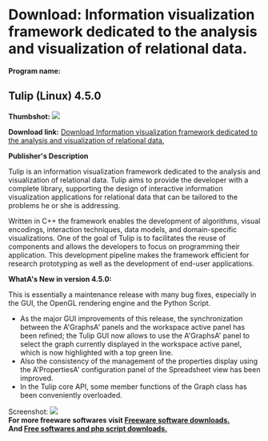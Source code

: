 # Download: Information visualization framework dedicated to the analysis and visualization of relational data.

**Program name:**

## Tulip (Linux) 4.5.0

  
**Thumbshot:** ![](http://www.freewarefiles.com/screenshot/tulipwin_md.gif)   
  
**Download link:** [Download Information visualization framework dedicated to the analysis and visualization of relational data.](http://freesoftwares.boysofts.com/Tulip-Linux_program_72643.html)  
  


**Publisher's Description**  
  


Tulip is an information visualization framework dedicated to the analysis and visualization of relational data. Tulip aims to provide the developer with a complete library, supporting the design of interactive information visualization applications for relational data that can be tailored to the problems he or she is addressing. 

Written in C++ the framework enables the development of algorithms, visual encodings, interaction techniques, data models, and domain-specific visualizations. One of the goal of Tulip is to facilitates the reuse of components and allows the developers to focus on programming their application. This development pipeline makes the framework efficient for research prototyping as well as the development of end-user applications.

**WhatA's New in version 4.5.0:**

This is essentially a maintenance release with many bug fixes, especially in the GUI, the OpenGL rendering engine and the Python Script.

  * As the major GUI improvements of this release, the synchronization between the A'GraphsA' panels and the workspace active panel has been refined; the Tulip GUI now allows to use the A'GraphsA' panel to select the graph currently displayed in the workspace active panel, which is now highlighted with a top green line. 
  * Also the consistency of the management of the properties display using the A'PropertiesA' configuration panel of the Spreadsheet view has been improved. 
  * In the Tulip core API, some member functions of the Graph class has been conveniently overloaded. 

  
  
Screenshot: ![](http://www.freewarefiles.com/screenshot/tulipwin.gif)   
**For more freeware softwares visit [Freeware software downloads.](http://freesoftwares.boysofts.com/)**   
**And [Free softwares and php script downloads.](http://www.boysofts.com/)**

